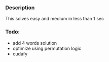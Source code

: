 ### Description
This solves easy and medium in less than 1 sec

### Todo: 
- add 4 words solution
- optimize using permutation logic
- cudafy